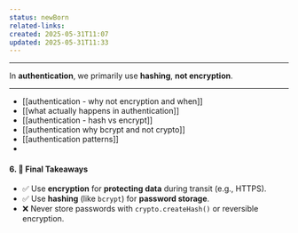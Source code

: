 ```yaml
---
status: newBorn
related-links: 
created: 2025-05-31T11:07
updated: 2025-05-31T11:33
---
```

---

In **authentication**, we primarily use **hashing**, **not encryption**.

---

- [[authentication - why not encryption and when]]
- [[what actually happens in authentication]]
- [[authentication - hash vs encrypt]]
- [[authentication why bcrypt and not crypto]]
- [[authentication patterns]]
- 


#### 6. 🧠 Final Takeaways

- ✅ Use **encryption** for **protecting data** during transit (e.g., HTTPS).
- ✅ Use **hashing** (like `bcrypt`) for **password storage**.
- ❌ Never store passwords with `crypto.createHash()` or reversible encryption.